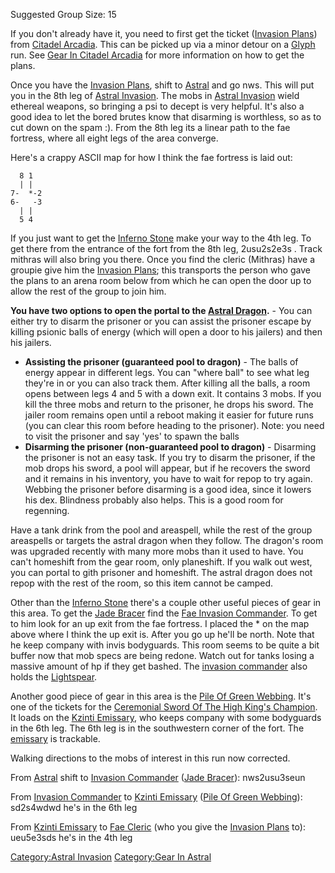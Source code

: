 Suggested Group Size: 15

If you don't already have it, you need to first get the ticket
([Invasion Plans](Invasion_Plans "wikilink")) from [Citadel
Arcadia](:Category:Citadel_Arcadia.md "wikilink"). This can be picked up
via a minor detour on a [Glyph](Ruling_Glyph.md "wikilink") run. See
[Gear In Citadel
Arcadia](:Category:Gear_In_Citadel_Arcadia.md "wikilink") for more
information on how to get the plans.

Once you have the [Invasion Plans](Invasion_Plans "wikilink"), shift to
[Astral](:Category:Astral.md "wikilink") and go nws. This will put you
in the 8th leg of [Astral
Invasion](:Category:Astral_Invasion.md "wikilink"). The mobs in [Astral
Invasion](:Category:Astral_Invasion.md "wikilink") wield ethereal
weapons, so bringing a psi to decept is very helpful. It's also a good
idea to let the bored brutes know that disarming is worthless, so as to
cut down on the spam :). From the 8th leg its a linear path to the fae
fortress, where all eight legs of the area converge.

Here's a crappy ASCII map for how I think the fae fortress is laid out:

`  8 1`  
`  | |`  
`7-  *-2`  
`6-   -3`  
`  | |`  
`  5 4`

If you just want to get the [Inferno Stone](Inferno_Stone "wikilink")
make your way to the 4th leg. To get there from the entrance of the fort
from the 8th leg, 2usu2s2e3s . Track mithras will also bring you there.
Once you find the cleric (Mithras) have a groupie give him the [Invasion
Plans](Invasion_Plans "wikilink"); this transports the person who gave
the plans to an arena room below from which he can open the door up to
allow the rest of the group to join him.  
  
**You have two options to open the portal to the [Astral
Dragon](Astral_Dragon "wikilink").** - You can either try to disarm the
prisoner or you can assist the prisoner escape by killing psionic balls
of energy (which will open a door to his jailers) and then his jailers.

-   **Assisting the prisoner (guaranteed pool to dragon)** - The balls
    of energy appear in different legs. You can "where ball" to see what
    leg they're in or you can also track them. After killing all the
    balls, a room opens between legs 4 and 5 with a down exit. It
    contains 3 mobs. If you kill the three mobs and return to the
    prisoner, he drops his sword. The jailer room remains open until a
    reboot making it easier for future runs (you can clear this room
    before heading to the prisoner). Note: you need to visit the
    prisoner and say 'yes' to spawn the balls
-   **Disarming the prisoner (non-guaranteed pool to dragon)** -
    Disarming the prisoner is not an easy task. If you try to disarm the
    prisoner, if the mob drops his sword, a pool will appear, but if he
    recovers the sword and it remains in his inventory, you have to wait
    for repop to try again. Webbing the prisoner before disarming is a
    good idea, since it lowers his dex. Blindness probably also helps.
    This is a good room for regenning.

Have a tank drink from the pool and areaspell, while the rest of the
group areaspells or targets the astral dragon when they follow. The
dragon's room was upgraded recently with many more mobs than it used to
have. You can't homeshift from the gear room, only planeshift. If you
walk out west, you can portal to gith prisoner and homeshift. The astral
dragon does not repop with the rest of the room, so this item cannot be
camped.

Other than the [Inferno Stone](Inferno_Stone "wikilink") there's a
couple other useful pieces of gear in this area. To get the [Jade
Bracer](Jade_Bracer "wikilink") find the [Fae Invasion
Commander](Fae_Invasion_Commander "wikilink"). To get to him look for an
up exit from the fae fortress. I placed the \* on the map above where I
think the up exit is. After you go up he'll be north. Note that he keep
company with invis bodyguards. This room seems to be quite a bit buffer
now that mob specs are being redone. Watch out for tanks losing a
massive amount of hp if they get bashed. The [invasion
commander](Fae_Invasion_Commander.md "wikilink") also holds the
[Lightspear](Lightspear "wikilink").

Another good piece of gear in this area is the [Pile Of Green
Webbing](Pile_Of_Green_Webbing "wikilink"). It's one of the tickets for
the [Ceremonial Sword Of The High King's
Champion](Ceremonial_Sword_Of_The_High_King's_Champion "wikilink"). It
loads on the [Kzinti Emissary](Kzinti_Emissary "wikilink"), who keeps
company with some bodyguards in the 6th leg. The 6th leg is in the
southwestern corner of the fort. The
[emissary](Kzinti_Emissary.md "wikilink") is trackable.

Walking directions to the mobs of interest in this run now corrected.

From [Astral](:Category:Astral.md "wikilink") shift to [Invasion
Commander](Invasion_Commander "wikilink") ([Jade
Bracer](Jade_Bracer "wikilink")): nws2usu3seun

From [Invasion Commander](Invasion_Commander "wikilink") to [Kzinti
Emissary](Kzinti_Emissary "wikilink") ([Pile Of Green
Webbing](Pile_Of_Green_Webbing "wikilink")): sd2s4wdwd he's in the 6th
leg

From [Kzinti Emissary](Kzinti_Emissary "wikilink") to [Fae
Cleric](Fae_Cleric "wikilink") (who you give the [Invasion
Plans](Invasion_Plans "wikilink") to): ueu5e3sds he's in the 4th leg

[Category:Astral Invasion](Category:Astral_Invasion "wikilink")
[Category:Gear In Astral](Category:Gear_In_Astral "wikilink")
